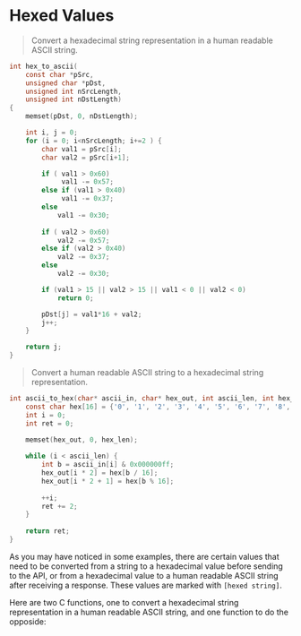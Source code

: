 # Hexed Values

> Convert a hexadecimal string representation in a human readable ASCII string.

```c
int hex_to_ascii(
    const char *pSrc, 
    unsigned char *pDst, 
    unsigned int nSrcLength, 
    unsigned int nDstLength)
{
	memset(pDst, 0, nDstLength);

	int i, j = 0;
    for (i = 0; i<nSrcLength; i+=2 ) {
		char val1 = pSrc[i];
		char val2 = pSrc[i+1];

		if ( val1 > 0x60)
			 val1 -= 0x57;
		else if (val1 > 0x40)
			 val1 -= 0x37;
		else
			val1 -= 0x30;
		
		if ( val2 > 0x60)
			val2 -= 0x57;
		else if (val2 > 0x40)
			val2 -= 0x37;
		else
			val2 -= 0x30;

		if (val1 > 15 || val2 > 15 || val1 < 0 || val2 < 0)
			return 0;

		pDst[j] = val1*16 + val2;
        j++;
	}

	return j;
}
```

> Convert a human readable ASCII string to a hexadecimal string representation.

```c
int ascii_to_hex(char* ascii_in, char* hex_out, int ascii_len, int hex_len) {
	const char hex[16] = {'0', '1', '2', '3', '4', '5', '6', '7', '8','9', 'A', 'B', 'C', 'D', 'E', 'F'};
	int i = 0;
	int ret = 0;
	
	memset(hex_out, 0, hex_len);

	while (i < ascii_len) {
		int b = ascii_in[i] & 0x000000ff; 
		hex_out[i * 2] = hex[b / 16];
		hex_out[i * 2 + 1] = hex[b % 16];
		
		++i;
		ret += 2;
	}
	
	return ret; 
}
```

As you may have noticed in some examples, there are certain values that need to be converted from a string to a hexadecimal value before sending to the API, or from a hexadecimal value to a human readable ASCII string after receiving a response. These values are marked with `[hexed string]`.

Here are two C functions, one to convert a hexadecimal string representation in a human readable ASCII string, and one function to do the opposide:
